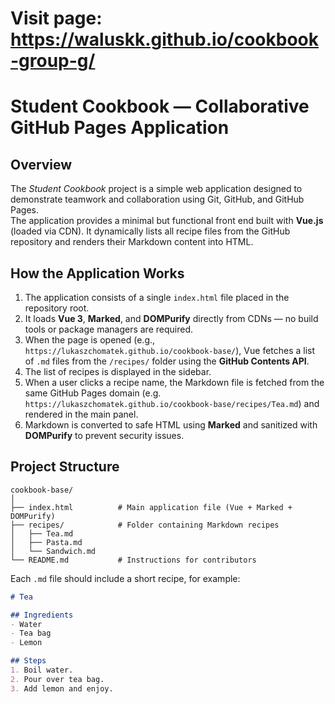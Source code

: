 # Visit page: https://waluskk.github.io/cookbook-group-g/

# Student Cookbook — Collaborative GitHub Pages Application

## Overview
The *Student Cookbook* project is a simple web application designed to demonstrate teamwork and collaboration using Git, GitHub, and GitHub Pages.  
The application provides a minimal but functional front end built with **Vue.js** (loaded via CDN). It dynamically lists all recipe files from the GitHub repository and renders their Markdown content into HTML.

## How the Application Works
1. The application consists of a single `index.html` file placed in the repository root.  
2. It loads **Vue 3**, **Marked**, and **DOMPurify** directly from CDNs — no build tools or package managers are required.  
3. When the page is opened (e.g., `https://lukaszchomatek.github.io/cookbook-base/`), Vue fetches a list of `.md` files from the `/recipes/` folder using the **GitHub Contents API**.  
4. The list of recipes is displayed in the sidebar.  
5. When a user clicks a recipe name, the Markdown file is fetched from the same GitHub Pages domain (e.g. `https://lukaszchomatek.github.io/cookbook-base/recipes/Tea.md`) and rendered in the main panel.  
6. Markdown is converted to safe HTML using **Marked** and sanitized with **DOMPurify** to prevent security issues.  

## Project Structure
```
cookbook-base/
│
├── index.html          # Main application file (Vue + Marked + DOMPurify)
├── recipes/            # Folder containing Markdown recipes
│   ├── Tea.md
│   ├── Pasta.md
│   └── Sandwich.md
└── README.md           # Instructions for contributors
```

Each `.md` file should include a short recipe, for example:

```markdown
# Tea

## Ingredients
- Water  
- Tea bag  
- Lemon  

## Steps
1. Boil water.  
2. Pour over tea bag.  
3. Add lemon and enjoy.
```
